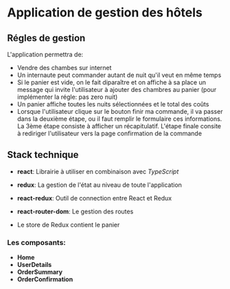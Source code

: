 # Application de gestion des hôtels

## Régles de gestion
L'application permettra de:
- Vendre des chambes sur internet
- Un internaute peut commander autant de nuit qu'il veut en même temps
- Si le panier est vide, on le fait diparaître et on affiche à sa place un message qui invite l'utilisateur à ajouter des chambres au panier (pour implémenter la régle: pas zero nuit)
- Un panier affiche toutes les nuits sélectionnées et le total des coûts
- Lorsque l'utilisateur clique sur le bouton finir ma commande, il va passer dans la deuxième étape, ou il faut remplir le formulaire ces informations. La 3ème étape consiste à afficher un récapitulatif. L'étape finale consite à rediriger l'utilisateur vers la page confirmation de la commande

## Stack technique
- **react**: Librairie à utiliser en combinaison avec _TypeScript_
- **redux**: La gestion de l'état au niveau de toute l'application
- **react-redux**: Outil de connection entre React et Redux
- **react-router-dom**: Le gestion des routes

- Le store de Redux contient le panier

### Les composants:

- **Home**
- **UserDetails**
- **OrderSummary**
- **OrderConfirmation**